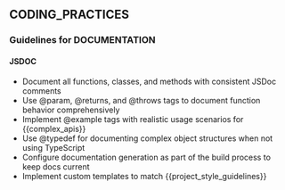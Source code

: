 ## CODING_PRACTICES

### Guidelines for DOCUMENTATION

#### JSDOC

- Document all functions, classes, and methods with consistent JSDoc comments
- Use @param, @returns, and @throws tags to document function behavior comprehensively
- Implement @example tags with realistic usage scenarios for {{complex_apis}}
- Use @typedef for documenting complex object structures when not using TypeScript
- Configure documentation generation as part of the build process to keep docs current
- Implement custom templates to match {{project_style_guidelines}}

